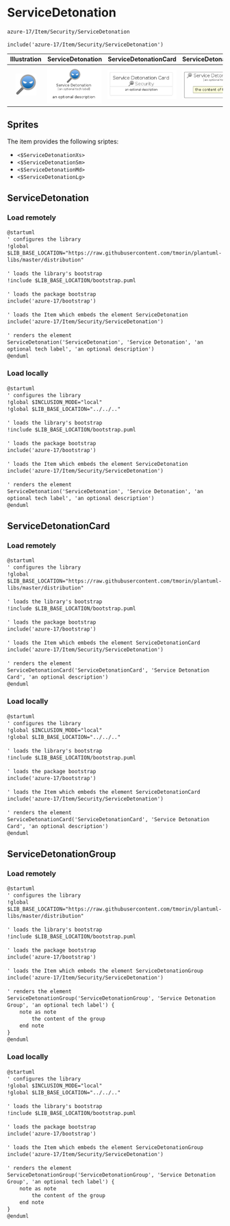 # ServiceDetonation


```text
azure-17/Item/Security/ServiceDetonation
```

```text
include('azure-17/Item/Security/ServiceDetonation')
```



| Illustration | ServiceDetonation | ServiceDetonationCard | ServiceDetonationGroup |
| :---: | :---: | :---: | :---: |
| ![illustration for Illustration](../../../azure-17/Item/Security/ServiceDetonation.png) | ![illustration for ServiceDetonation](../../../azure-17/Item/Security/ServiceDetonation.Local.png) | ![illustration for ServiceDetonationCard](../../../azure-17/Item/Security/ServiceDetonationCard.Local.png) | ![illustration for ServiceDetonationGroup](../../../azure-17/Item/Security/ServiceDetonationGroup.Local.png) |



## Sprites
The item provides the following sriptes:

- `<$ServiceDetonationXs>`
- `<$ServiceDetonationSm>`
- `<$ServiceDetonationMd>`
- `<$ServiceDetonationLg>`





## ServiceDetonation

### Load remotely
```plantuml
@startuml
' configures the library
!global $LIB_BASE_LOCATION="https://raw.githubusercontent.com/tmorin/plantuml-libs/master/distribution"

' loads the library's bootstrap
!include $LIB_BASE_LOCATION/bootstrap.puml

' loads the package bootstrap
include('azure-17/bootstrap')

' loads the Item which embeds the element ServiceDetonation
include('azure-17/Item/Security/ServiceDetonation')

' renders the element
ServiceDetonation('ServiceDetonation', 'Service Detonation', 'an optional tech label', 'an optional description')
@enduml
```

### Load locally
```plantuml
@startuml
' configures the library
!global $INCLUSION_MODE="local"
!global $LIB_BASE_LOCATION="../../.."

' loads the library's bootstrap
!include $LIB_BASE_LOCATION/bootstrap.puml

' loads the package bootstrap
include('azure-17/bootstrap')

' loads the Item which embeds the element ServiceDetonation
include('azure-17/Item/Security/ServiceDetonation')

' renders the element
ServiceDetonation('ServiceDetonation', 'Service Detonation', 'an optional tech label', 'an optional description')
@enduml
```

## ServiceDetonationCard

### Load remotely
```plantuml
@startuml
' configures the library
!global $LIB_BASE_LOCATION="https://raw.githubusercontent.com/tmorin/plantuml-libs/master/distribution"

' loads the library's bootstrap
!include $LIB_BASE_LOCATION/bootstrap.puml

' loads the package bootstrap
include('azure-17/bootstrap')

' loads the Item which embeds the element ServiceDetonationCard
include('azure-17/Item/Security/ServiceDetonation')

' renders the element
ServiceDetonationCard('ServiceDetonationCard', 'Service Detonation Card', 'an optional description')
@enduml
```

### Load locally
```plantuml
@startuml
' configures the library
!global $INCLUSION_MODE="local"
!global $LIB_BASE_LOCATION="../../.."

' loads the library's bootstrap
!include $LIB_BASE_LOCATION/bootstrap.puml

' loads the package bootstrap
include('azure-17/bootstrap')

' loads the Item which embeds the element ServiceDetonationCard
include('azure-17/Item/Security/ServiceDetonation')

' renders the element
ServiceDetonationCard('ServiceDetonationCard', 'Service Detonation Card', 'an optional description')
@enduml
```

## ServiceDetonationGroup

### Load remotely
```plantuml
@startuml
' configures the library
!global $LIB_BASE_LOCATION="https://raw.githubusercontent.com/tmorin/plantuml-libs/master/distribution"

' loads the library's bootstrap
!include $LIB_BASE_LOCATION/bootstrap.puml

' loads the package bootstrap
include('azure-17/bootstrap')

' loads the Item which embeds the element ServiceDetonationGroup
include('azure-17/Item/Security/ServiceDetonation')

' renders the element
ServiceDetonationGroup('ServiceDetonationGroup', 'Service Detonation Group', 'an optional tech label') {
    note as note
        the content of the group
    end note
}
@enduml
```

### Load locally
```plantuml
@startuml
' configures the library
!global $INCLUSION_MODE="local"
!global $LIB_BASE_LOCATION="../../.."

' loads the library's bootstrap
!include $LIB_BASE_LOCATION/bootstrap.puml

' loads the package bootstrap
include('azure-17/bootstrap')

' loads the Item which embeds the element ServiceDetonationGroup
include('azure-17/Item/Security/ServiceDetonation')

' renders the element
ServiceDetonationGroup('ServiceDetonationGroup', 'Service Detonation Group', 'an optional tech label') {
    note as note
        the content of the group
    end note
}
@enduml
```

